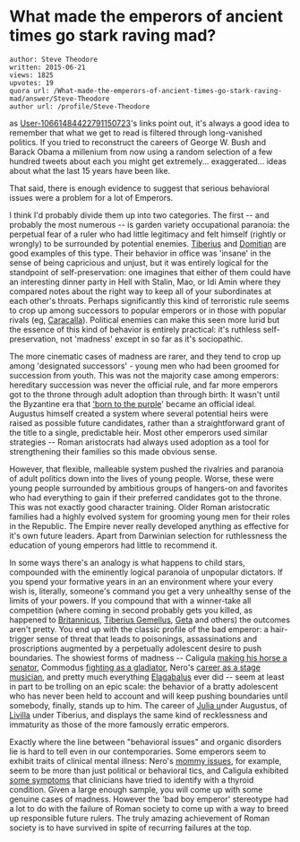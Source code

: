 # What made the emperors of ancient times go stark raving mad?

	author: Steve Theodore
	written: 2015-06-21
	views: 1825
	upvotes: 19
	quora url: /What-made-the-emperors-of-ancient-times-go-stark-raving-mad/answer/Steve-Theodore
	author url: /profile/Steve-Theodore


as [User-10661484422791150723](https://www.quora.com/profile/User-10661484422791150723)'s links point out, it's always a good idea to remember that what we get to read is filtered through long-vanished politics. If you tried to reconstruct the careers of George W. Bush and Barack Obama a millenium from now using a random selection of a few hundred tweets about each you might get extremely... exaggerated... ideas about what the last 15 years have been like. 

That said, there is enough evidence to suggest that serious behavioral issues were a problem for a lot of Emperors.

I think I'd probably divide them up into two categories. The first -- and probably the most numerous -- is garden variety occupational paranoia: the perpetual fear of a ruler who had little legitimacy and felt himself (rightly or wrongly) to be surrounded by potential enemies. [Tiberius](http://www.ancient.eu/Tiberius/) and [Domitian](http://www.britannica.com/biography/Domitian) are good examples of this type. Their behavior in office was 'insane' in the sense of being capricious and unjust, but it was entirely logical for the standpoint of self-preservation: one imagines that either of them could have an interesting dinner party in Hell with Stalin, Mao, or Idi Amin where they compared notes about the right way to keep all of your subordinates at each other's throats. Perhaps significantly this kind of terroristic rule seems to crop up among successors to popular emperors or in those with popular rivals (eg, [Caracalla](http://www.britannica.com/biography/Caracalla)). Political enemies can make this seen more lurid but the essence of this kind of behavior is entirely practical: it's ruthless self-preservation, not 'madness' except in so far as it's sociopathic.

The more cinematic cases of madness are rarer, and they tend to crop up among 'designated successors' - young men who had been groomed for succession from youth. This was not the majority case among emperors: hereditary succession was never the official rule, and far more emperors got to the throne through adult adoption than through birth: It wasn't until the Byzantine era that ['born to the purple](https://en.wikipedia.org/wiki/Porphyrogennetos)' became an official ideal. Augustus himself created a system where several potential heirs were raised as possible future candidates, rather than a straightforward grant of the title to a single, predictable heir. Most other emperors used similar strategies -- Roman aristocrats had always used adoption as a tool for strengthening their families so this made obvious sense. 

However, that flexible, malleable system pushed the rivalries and paranoia of adult politics down into the lives of young people. Worse, these were young people surrounded by ambitious groups of hangers-on and favorites who had everything to gain if their preferred candidates got to the throne. This was not exactly good character training. Older Roman aristocratic families had a highly evolved system for grooming young men for their roles in the Republic. The Empire never really developed anything as effective for it's own future leaders. Apart from Darwinian selection for ruthlessness the education of young emperors had little to recommend it.

In some ways there's an analogy is what happens to child stars, compounded with the eminently logical paranoia of unpopular dictators. If you spend your formative years in an an environment where your every wish is, literally, someone's command you get a very unhealthy sense of the limits of your powers. If you compound that with a winner-take all competition (where coming in second probably gets you killed, as happened to [Britannicus](https://en.wikipedia.org/?title=Britannicus), [Tiberius Gemellus](https://en.wikipedia.org/wiki/Tiberius_Gemellus), [Geta](https://en.wikipedia.org/?title=Publius_Septimius_Geta) and others) the outcomes aren't pretty. You end up with the classic profile of the bad emperor: a hair-trigger sense of threat that leads to poisonings, assassinations and proscriptions augmented by a perpetually adolescent desire to push boundaries. The showiest forms of madness -- Caligula [making his horse a senator](https://en.wikipedia.org/?title=Incitatus), Commodus [fighting as a gladiator](http://www.roman-empire.net/highpoint/commodus.html), Nero's [career as a stage musician](http://www.history.com/topics/ancient-history/nero), and pretty much everything [Elagabalus](https://en.wikipedia.org/?title=Elagabalus) ever did -- seem at least in part to be trolling on an epic scale: the behavior of a bratty adolescent who has never been held to account and will keep pushing boundaries until somebody, finally, stands up to him. The career of [Julia u](https://en.wikipedia.org/wiki/Julia_the_Elder)nder Augustus, of [Livilla](https://en.wikipedia.org/wiki/Livilla) under Tiberius, and displays the same kind of recklessness and immaturity as those of the more famously erratic emperors.

Exactly where the line between "behavioral issues" and organic disorders lie is hard to tell even in our contemporaries. Some emperors seem to exhibit traits of clinical mental illness: Nero's [mommy issues](http://fascinatinghistory.blogspot.com/2005/05/nero-and-agrippina.html), for example, seem to be more than just political or behavioral tics, and Caligula exhibited [some symptoms](http://www.ancient-origins.net/history-famous-people/madness-caligula-002132) that clinicians have tried to identify with a thyroid condition. Given a large enough sample, you will come up with some genuine cases of madness. However the 'bad boy emperor' stereotype had a lot to do with the failure of Roman society to come up with a way to breed up responsible future rulers. The truly amazing achievement of Roman society is to have survived in spite of recurring failures at the top.

